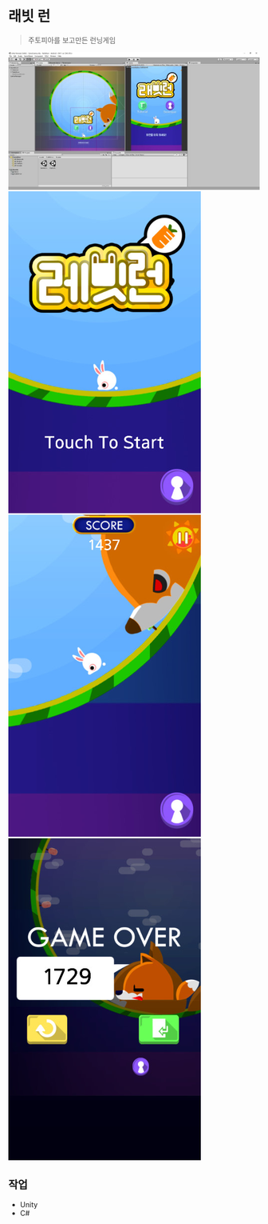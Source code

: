 # 래빗 런

> 주토피아를 보고만든 런닝게임

![작업](images/rabbitrun1.jpg)
![결과1](images/rabbitrun2.jpg)
![결과2](images/rabbitrun3.jpg)
![결과3](images/rabbitrun4.jpg)

## 작업
* Unity
* C#